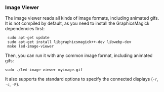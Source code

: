 ### Image Viewer ###

The image viewer reads all kinds of image formats, including animated gifs.
It is not compiled by default, as you need to install the GraphicsMagick
dependencies first:

     sudo apt-get update
     sudo apt-get install libgraphicsmagick++-dev libwebp-dev
     make led-image-viewer

Then, you can run it with any common image format, including animated gifs:

    sudo ./led-image-viewer myimage.gif

It also supports the standard options to specify the connected
displays (`-r`, `-c`, `-P`).
